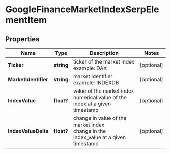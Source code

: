 # GoogleFinanceMarketIndexSerpElementItem


## Properties

| Name | Type | Description | Notes |
|------------ | ------------- | ------------- | -------------|
**Ticker** | **string** | ticker of the market index<br>example: DAX |[optional]|
**MarketIdentifier** | **string** | market identifier<br>example: INDEXDB |[optional]|
**IndexValue** | **float?** | value of the market index<br>numerical value of the index at a given timestamp |[optional]|
**IndexValueDelta** | **float?** | change in value of the market index<br>change in the index_value at a given timestamp |[optional]|